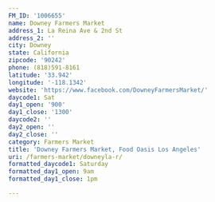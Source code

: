 ```yaml
---
FM_ID: '1006655'
name: Downey Farmers Market
address_1: La Reina Ave & 2nd St
address_2: ''
city: Downey
state: California
zipcode: '90242'
phone: (818)591-8161
latitude: '33.942'
longitude: '-118.1342'
website: 'https://www.facebook.com/DowneyFarmersMarket/'
daycode1: Sat
day1_open: '900'
day1_close: '1300'
daycode2: ''
day2_open: ''
day2_close: ''
category: Farmers Market
title: 'Downey Farmers Market, Food Oasis Los Angeles'
uri: /farmers-market/downeyla-r/
formatted_daycode1: Saturday
formatted_day1_open: 9am
formatted_day1_close: 1pm

---
```

